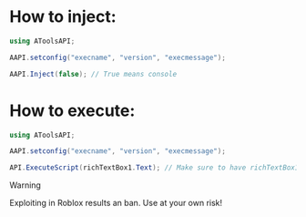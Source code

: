 # How to inject:

```csharp
using AToolsAPI;

AAPI.setconfig("execname", "version", "execmessage");

AAPI.Inject(false); // True means console

```

# How to execute:

```csharp
using AToolsAPI;

AAPI.setconfig("execname", "version", "execmessage");

API.ExecuteScript(richTextBox1.Text); // Make sure to have richTextBox1 In UI!
```

> [!WARNING]
>
> Exploiting in Roblox results an ban. Use at your own risk!
